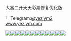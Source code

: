 大富二开天天彩票修复优化版<p dir="auto"><a target="_blank" rel="noopener noreferrer nofollow" href="https://camo.githubusercontent.com/d614d90677fbc2e34c7c62ebc68c82379d87a57c4beaf05af65fec7ba6b72e36/68747470733a2f2f63646e2d69636f6e732d706e672e666c617469636f6e2e636f6d2f3531322f323131312f323131313634362e706e67"><img src="https://camo.githubusercontent.com/d614d90677fbc2e34c7c62ebc68c82379d87a57c4beaf05af65fec7ba6b72e36/68747470733a2f2f63646e2d69636f6e732d706e672e666c617469636f6e2e636f6d2f3531322f323131312f323131313634362e706e67" alt="Telegram Icon" style="width: 16px; max-width: 100%;" data-canonical-src="https://cdn-icons-png.flaticon.com/512/2111/2111646.png"></a>Telegram:<a href="https://t.me/yeziym2" rel="nofollow">@yeziym2</a><br><a href="https://www.yeziym.com/">www.yeziym.com</a></p><img src="https://github.com/yeziym/Afvx9fvYiL/blob/main/0fyH1.png"><img src="https://github.com/yeziym/Afvx9fvYiL/blob/main/9f2Qx.png"><img src="https://github.com/yeziym/Afvx9fvYiL/blob/main/C4x63.png"><img src="https://github.com/yeziym/Afvx9fvYiL/blob/main/H5WcB.png"><img src="https://github.com/yeziym/Afvx9fvYiL/blob/main/xLxam.png"><img src="https://github.com/yeziym/Afvx9fvYiL/blob/main/HCWAc.png"><img src="https://github.com/yeziym/Afvx9fvYiL/blob/main/agoxR.png"><img src="https://github.com/yeziym/Afvx9fvYiL/blob/main/lZrbO.png"><img src="https://github.com/yeziym/Afvx9fvYiL/blob/main/BzJSU.png"><img src="https://github.com/yeziym/Afvx9fvYiL/blob/main/7VbV3.png"><img src="https://github.com/yeziym/Afvx9fvYiL/blob/main/oG2C5.png"><img src="https://github.com/yeziym/Afvx9fvYiL/blob/main/O0zOW.png">